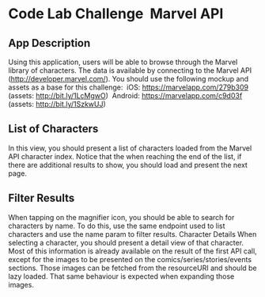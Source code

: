 # Code Lab Challenge ­ Marvel API

## App Description

Using this application, users will be able to browse through the Marvel library of characters. The
data is available by connecting to the Marvel API (http://developer.marvel.com/).
You should use the following mockup and assets as a base for this challenge:
­ iOS: https://marvelapp.com/279b309 (assets: http://bit.ly/1LcMgwO)
­ Android: https://marvelapp.com/c9d03f (assets: http://bit.ly/1SzkwUJ)

## List of Characters
In this view, you should present a list of characters loaded from the Marvel API character index.
Notice that the when reaching the end of the list, if there are additional results to show, you
should load and present the next page.

## Filter Results
When tapping on the magnifier icon, you should be able to search for characters by name. To
do this, use the same endpoint used to list characters and use the name param to filter results.
Character Details
When selecting a character, you should present a detail view of that character. Most of this
information is already available on the result of the first API call, except for the images to be
presented on the comics/series/stories/events sections. Those images can be fetched from the
resourceURI and should be lazy loaded. That same behaviour is expected when expanding
those images.
